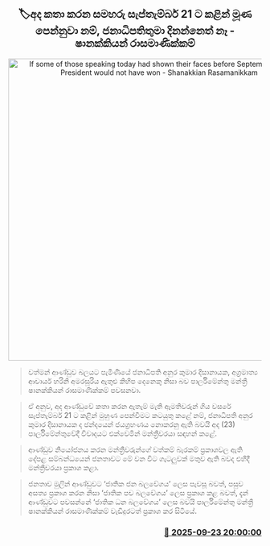 <p align='center'><b><h2 align='center' title='If some of those speaking today had shown their faces before September 21, the President would not have won - Shanakkian Rasamanikkam'>🏷අද කතා කරන සමහරු සැප්තැම්බර් 21 ට කළින් මූණ පෙන්නුවා නම්, ජනාධිපතිතුමා දිනන්නෙත් නෑ - ෂානක්කියන් රාසමාණික්කම්</h2></b></p>
<p align='center'><img src='https://helakuru.sgp1.cdn.digitaloceanspaces.com/esana/images/lib/shanakiyan-rajaputhiran[1].jpg' width='600' alt='If some of those speaking today had shown their faces before September 21, the President would not have won - Shanakkian Rasamanikkam'></p>

> වත්මන් ආණ්ඩුව බලයට පැමිණියේ ජනාධිපති අනුර කුමාර දිසානායක, අග්‍රමාත්‍ය ආචාර්ය හරිනි අමරසූරිය ඇතුළු කිහිප දෙනෙකු නිසා බව පාර්ලිමේන්තු මන්ත්‍රී ෂානක්කියන් රාසමාණික්කම් පවසනවා.

> ඒ අනුව, අද ආණ්ඩුවේ කතා කරන ඇතැම් මැති ඇමතිවරුන් ගිය වසරේ සැප්තැම්බර් 21 ට කළින් මුහුණ පෙන්වීමට කටයුතු කළේ නම්, ජනාධිපති අනුර කුමාර දිසානායක ද ඡන්දයෙන් ජයග්‍රහණය නොකරනු ඇති බවයි අද (23) පාර්ලිමේන්තුවේදී විවාදයට එක්වෙමින් මන්ත්‍රීවරයා සඳහන් කළේ.

> ආණ්ඩුව නියෝජනය කරන මන්ත්‍රීවරුන්ගේ වත්කම් බැරකම් ප්‍රකාශවල ඇති දේපළ සම්බන්ධයෙන් ජනතාවට මේ වන විට ගැටලුවක් මතුව ඇති බවද එහිදී මන්ත්‍රීවරයා ප්‍රකාශ කළා.

> ජනතාව මුලින් ආණ්ඩුවට ‘ජාතික ජන බලවේගය’ ලෙස පැවසූ බවත්, පසුව අසත්‍ය ප්‍රකාශ කරන නිසා ‘ජාතික පච බලවේගය’ ලෙස ප්‍රකාශ කළ බවත්, දැන් ආණ්ඩුවට පවසන්නේ ‘ජාතික ධන බලවේගය’ ලෙස බවයි පාර්ලිමේන්තු මන්ත්‍රී ෂානක්කියන් රාසමාණික්කම් වැඩිදුරටත් ප්‍රකාශ කර සිටියේ.



<h3 align='right'><a href='https://www.helakuru.lk/esana/p/113912/'>📅 2025-09-23 20:00:00</a></h3>
